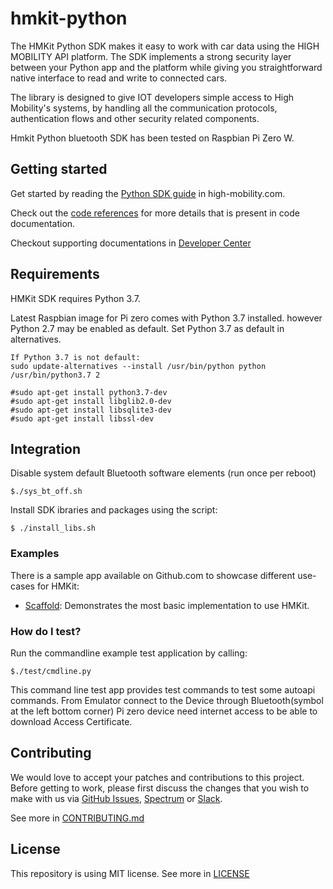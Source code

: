 # hmkit-python

The HMKit Python SDK makes it easy to work with car data using the HIGH MOBILITY API platform. The SDK implements a strong security layer between your Python app and the platform while giving you straightforward native interface to read and write to connected cars.

The library is designed to give IOT developers simple access to High Mobility's systems, by handling all the communication protocols, authentication flows and other security related components.

Hmkit Python bluetooth SDK has been tested on Raspbian Pi Zero W.

## Getting started

Get started by reading the [Python SDK guide](https://high-mobility.com/learn/tutorials/sdk/python/) in high-mobility.com.

Check out the [code references](https://high-mobility.com/learn/documentation/iot-sdk/python/hmkit/) for more details that is present in code documentation.

Checkout supporting documentations in [Developer Center](https://developers.high-mobility.com/) 

## Requirements

HMKit SDK requires Python 3.7.

Latest Raspbian image for Pi zero comes with Python 3.7 installed. however Python 2.7 may be enabled as default.
Set Python 3.7 as default in alternatives.

```
If Python 3.7 is not default:
sudo update-alternatives --install /usr/bin/python python /usr/bin/python3.7 2

#sudo apt-get install python3.7-dev
#sudo apt-get install libglib2.0-dev
#sudo apt-get install libsqlite3-dev
#sudo apt-get install libssl-dev

```

## Integration

Disable system default Bluetooth software elements (run once per reboot)
```
$./sys_bt_off.sh
```

Install SDK ibraries and packages using the script:
```
$ ./install_libs.sh
```

### Examples

There is a sample app available on Github.com to showcase different use-cases for HMKit:

- [Scaffold](https://github.com/highmobility/hm-python-bt-scaffold): Demonstrates the most basic implementation to use HMKit.

### How do I test? ###

Run the commandline example test application by calling:

```
$./test/cmdline.py
```
This command line test app provides test commands to test some autoapi commands.
From Emulator connect to the Device through Bluetooth(symbol at the left bottom corner) 
Pi zero device need internet access to be able to download Access Certificate.

## Contributing

We would love to accept your patches and contributions to this project. Before getting to work, please first discuss the changes that you wish to make with us via [GitHub Issues](https://github.com/highmobility/hmkit-python/issues), [Spectrum](https://spectrum.chat/high-mobility/) or [Slack](https://slack.high-mobility.com/).

See more in [CONTRIBUTING.md](https://github.com/highmobility/hmkit-python/blob/master/CONTRIBUTING.md)

## License ##

This repository is using MIT license. See more in [LICENSE](https://github.com/highmobility/hmkit-python/blob/master/LICENSE)

